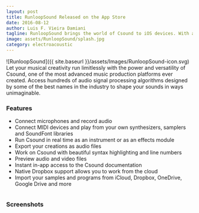```yaml
---
layout: post
title: RunloopSound Released on the App Store
date: 2016-08-12
author: Luis F. Vieira Damiani
tagline: RunloopSound brings the world of Csound to iOS devices. With a gorgeous user interface and complete integration to all major cloud providers, RunloopSound allows you to keep designing incredible sounds wherever you go.
image: assets/RunloopSound/splash.jpg
category: electroacoustic
---
```


<span class="image right">![RunloopSound]({{ site.baseurl }}/assets/Images/RunloopSound-icon.svg)</span>
Let your musical creativity run limitlessly with the power and versatility of Csound, one of the most advanced music production platforms ever created. Access hundreds of audio signal processing algorithms designed by some of the best names in the industry to shape your sounds in ways unimaginable.

### Features

- Connect microphones and record audio
- Connect MIDI devices and play from your own synthesizers, samplers and SoundFont libraries
- Run Csound in real time as an instrument or as an effects module
- Export your creations as audio files
- Work on Csound with beautiful syntax highlighting and line numbers
- Preview audio and video files
- Instant in-app access to the Csound documentation
- Native Dropbox support allows you to work from the cloud
- Import your samples and programs from iCloud, Dropbox, OneDrive, Google Drive and more

<a href="https://appsto.re/us/9GV8db.i" class="image"><img src="{{ site.baseurl }}/assets/Images/App-Store-135x40.svg" alt="" /></a>

### Screenshots

<div class="box alt">
	<div class="row uniform">
		<div class="4u"><span class="image fit"><img src="{{ site.baseurl }}/assets/RunloopSound/3.5-inch-1.png" alt="" /></span></div>
		<div class="4u"><span class="image fit"><img src="{{ site.baseurl }}/assets/RunloopSound/3.5-inch-4.png" alt="" /></span></div>
		<div class="4u"><span class="image fit"><img src="{{ site.baseurl }}/assets/RunloopSound/3.5-inch-5.png" alt="" /></span></div>
		<div class="4u"><span class="image fit"><img src="{{ site.baseurl }}/assets/RunloopSound/3.5-inch-6.png" alt="" /></span></div>
		<div class="4u"><span class="image fit"><img src="{{ site.baseurl }}/assets/RunloopSound/3.5-inch-7.png" alt="" /></span></div>
		<div class="4u$"><span class="image fit"><img src="{{ site.baseurl }}/assets/RunloopSound/3.5-inch-8.png" alt="" /></span></div>
	</div>
</div>